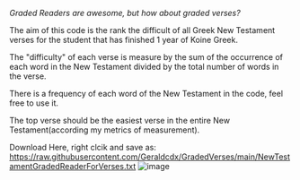 *Graded Readers are awesome, but how about graded verses?*

The aim of this code is the rank the difficult of all Greek New Testament verses for the student that has finished 1 year of Koine Greek.

The "difficulty" of each verse is measure by the sum of the occurrence of each word in the New Testament divided by the total number of words in the verse.

There is a frequency of each word of the New Testament in the code, feel free to use it.

The top verse should be the easiest verse in the entire New Testament(according my metrics of measurement). 

Download Here, right clcik and save as:
https://raw.githubusercontent.com/Geraldcdx/GradedVerses/main/NewTestamentGradedReaderForVerses.txt
![image](https://user-images.githubusercontent.com/35788598/137582195-f99c92cd-1afa-469e-89f7-07fae3bb6c12.png)


